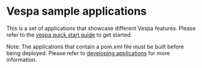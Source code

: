 # Vespa sample applications

This is a set of applications that showcase different Vespa features.
Please refer to the
[vespa quick start guide](https://git.corp.yahoo.com/pages/vespa/documentation/documentation/vespa-quick-start.html)
to get started.

Note: The applications that contain a pom.xml file must be built before being deployed.
Please refer to
[developing applications](https://git.corp.yahoo.com/pages/vespa/documentation/documentation/jdisc/developing-applications.html#deploy)
for more information.
